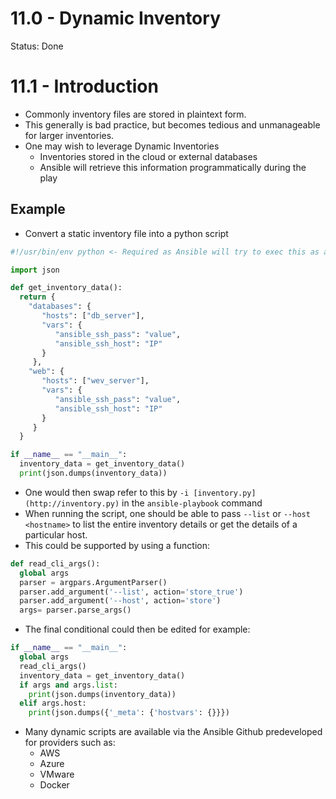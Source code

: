 # 11.0 - Dynamic Inventory

Status: Done

# 11.1 - Introduction

- Commonly inventory files are stored in plaintext form.
- This generally is bad practice, but becomes tedious and unmanageable for larger inventories.
- One may wish to leverage Dynamic Inventories
    - Inventories stored in the cloud or external databases
    - Ansible will retrieve this information programmatically during the play

## Example

- Convert a static inventory file into a python script

```python
#!/usr/bin/env python <- Required as Ansible will try to exec this as a Bash script if not included

import json

def get_inventory_data():
  return {
    "databases": {
       "hosts": ["db_server"],
       "vars": {
          "ansible_ssh_pass": "value",
          "ansible_ssh_host": "IP"
       }
     },
    "web": {
       "hosts": ["wev_server"],
       "vars": {
          "ansible_ssh_pass": "value",
          "ansible_ssh_host": "IP"
       }
     }
  }

if __name__ == "__main__":
  inventory_data = get_inventory_data()
  print(json.dumps(inventory_data))
```

- One would then swap refer to this by `-i [inventory.py](http://inventory.py)` in the `ansible-playbook` command
- When running the script, one should be able to pass `--list` or `--host <hostname>` to list the entire inventory details or get the details of a particular host.
- This could be supported by using a function:

```python
def read_cli_args():
  global args
  parser = argpars.ArgumentParser()
  parser.add_argument('--list', action='store_true')
  parser.add_argument('--host', action='store')
  args= parser.parse_args()
```

- The final conditional could then be edited for example:

```python
if __name__ == "__main__":
  global args
  read_cli_args()
  inventory_data = get_inventory_data()
  if args and args.list:
    print(json.dumps(inventory_data))
  elif args.host:
    print(json.dumps({'_meta': {'hostvars': {}}})
```

- Many dynamic scripts are available via the Ansible Github predeveloped for providers such as:
    - AWS
    - Azure
    - VMware
    - Docker